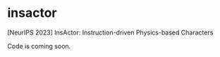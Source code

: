 # insactor
[NeurIPS 2023] InsActor: Instruction-driven Physics-based Characters

Code is coming soon.
